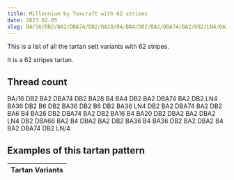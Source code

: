 ```yaml
---
title: Millennium by Texcraft with 62 stripes
date: 2023-02-05
slug: BA/16/DB2/BA2/DBA74/DB2/BA28/B4/BA4/DB2/BA2/DBA74/BA2/DB2/LN4/BA36/DB2/B6/DB2/BA36/DB2/B6/DB2/BA36/LN4/DB2/BA2/DBA74/BA2/DB2/BA6/B4/BA26/DB2/DBA74/BA2/DB2/BA16/B4/BA20/DB2/DBA2/BA2/DBA2/LN4/DB2/DBA66/BA2/B4/DBA2/BA2/DB2/BA36/B4/BA36/DB2/BA2/DBA2/B4/BA2/DBA74/DB2/LN/4
---
```

This is a list of all the tartan sett variants with 62 stripes.

It is a 62 stripes tartan.


## Thread count
BA/16 DB2 BA2 DBA74 DB2 BA28 B4 BA4 DB2 BA2 DBA74 BA2 DB2 LN4 BA36 DB2 B6 DB2 BA36 DB2 B6 DB2 BA36 LN4 DB2 BA2 DBA74 BA2 DB2 BA6 B4 BA26 DB2 DBA74 BA2 DB2 BA16 B4 BA20 DB2 DBA2 BA2 DBA2 LN4 DB2 DBA66 BA2 B4 DBA2 BA2 DB2 BA36 B4 BA36 DB2 BA2 DBA2 B4 BA2 DBA74 DB2 LN/4

## Examples of this tartan pattern

| Tartan Variants |
|---------------|
